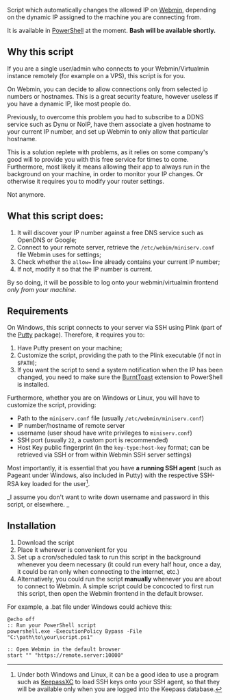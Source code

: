 Script which automatically changes the allowed IP on [Webmin](https://github.com/webmin/webmin), depending on the dynamic IP assigned to the machine you are connecting from.

It is available in [PowerShell](https://github.com/unalignedcoder/webmin-ip-update/blob/main/webmin-ip-update.ps1) at the moment. **Bash will be available shortly.**

## Why this script
If you are a single user/admin who connects to your Webmin/Virtualmin instance remotely (for example on a VPS), this script is for you.

On Webmin, you can decide to allow connections only from selected ip numbers or hostnames. 
This is a great security feature, however useless if you have a dynamic IP, like most people do.

Previously, to overcome this problem you had to subscribe to a DDNS service such as Dynu or NoIP, have them associate a given hostname to your current IP number, and set up Webmin to only allow that particular hostname.

This is a solution replete with problems, as it relies on some company's good will to provide you with this free service for times to come. 
Furthermore, most likely it means allowing their app to always run in the background on your machine, in order to monitor your IP changes. Or otherwise it requires you to modify your router settings.

Not anymore.

## What this script does:
1) It will discover your IP number against a free DNS service such as OpenDNS or Google;
2) Connect to your remote server, retrieve the `/etc/webim/miniserv.conf` file Webmin uses for settings;
3) Check whether the `allow=` line already contains your current IP number;
4) If not, modify it so that the IP number is current.

By so doing, it will be possible to log onto your webmin/virtualmin frontend *only from your machine*.

## Requirements
On Windows, this script connects to your server via SSH using Plink (part of the [Putty](https://www.chiark.greenend.org.uk/~sgtatham/putty/) package).
Therefore, it requires you to:
1) Have Putty present on your machine;
2) Customize the script, providing the path to the Plink executable (if not in `$PATH`);
3) If you want the script to send a system notification when the IP has been changed, you need to make sure the [BurntToast](https://github.com/Windos/BurntToast) extension to PowerShell is installed.

Furthermore, whether you are on Windows or Linux, you will have to customize the script, providing:
   - Path to the `miniserv.conf` file (usually `/etc/webmin/miniserv.conf`)
   - IP number/hostname of remote server
   - username (user shoud have write privileges to `miniserv.conf`)
   - SSH port (usually `22`, a custom port is recommended)
   - Host Key public fingerprint (in the `key-type:host-key` format; can be retrieved via SSH or from within Webmin SSH server settings)

Most importantly, it is essential that you have **a running SSH agent** (such as Pageant under Windows, also included in Putty) with the respective SSH-RSA key loaded for the user[^1]. 

_I assume you don't want to write down username and password in this script, or elsewhere. _

## Installation
1) Download the script
2) Place it wherever is convenient for you
3) Set up a cron/scheduled task to run this script in the background whenever you deem necessary (it could run every half hour, once a day, it could be ran only when connecting to the internet, etc.)
4) Alternatively, you could run the script **manually** whenever you are about to connect to Webmin. A simple script could be concocted  to first run this script, then open the Webmin frontend in the default browser.

For example, a .bat file under Windows could achieve this:
```
@echo off
:: Run your PowerShell script
powershell.exe -ExecutionPolicy Bypass -File "C:\path\to\your\script.ps1"

:: Open Webmin in the default browser
start "" "https://remote.server:10000"
```

[^1]:  Under both Windows and Linux, it can be a good idea to use a program such as [KeepassXC](https://github.com/keepassxreboot/keepassxc) to load SSH keys onto your SSH agent, so that they will be available only when you are logged into the Keepass database.
